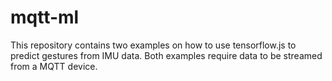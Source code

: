 # mqtt-ml

This repository contains two examples on how to use tensorflow.js to predict gestures from IMU data. Both examples require data to be streamed from a MQTT device.

